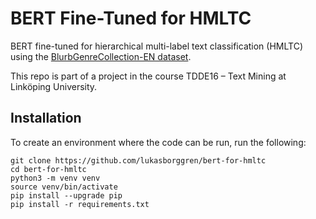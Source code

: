 # BERT Fine-Tuned for HMLTC
BERT fine-tuned for hierarchical multi-label text classification (HMLTC) using the [BlurbGenreCollection-EN dataset](https://www.inf.uni-hamburg.de/en/inst/ab/lt/resources/data/blurb-genre-collection.html).

This repo is part of a project in the course TDDE16 – Text Mining at Linköping University.

## Installation
To create an environment where the code can be run, run the following:
```
git clone https://github.com/lukasborggren/bert-for-hmltc
cd bert-for-hmltc
python3 -m venv venv
source venv/bin/activate
pip install --upgrade pip
pip install -r requirements.txt
```